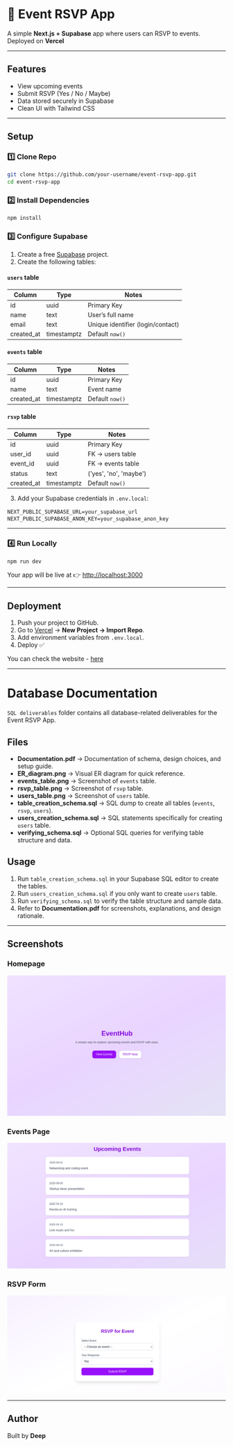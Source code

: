 # 🎉 Event RSVP App  

A simple **Next.js + Supabase** app where users can RSVP to events.  
Deployed on **Vercel** 

---

## Features  
- View upcoming events  
- Submit RSVP (Yes / No / Maybe)  
- Data stored securely in Supabase  
- Clean UI with Tailwind CSS  

---

## Setup  

### 1️⃣ Clone Repo  
```bash
git clone https://github.com/your-username/event-rsvp-app.git
cd event-rsvp-app
```

### 2️⃣ Install Dependencies  
```bash
npm install
```

### 3️⃣ Configure Supabase  
1. Create a free [Supabase](https://supabase.com) project.  
2. Create the following tables:

#### `users` table  
| Column     | Type        | Notes                           |  
|------------|-------------|---------------------------------|  
| id         | uuid        | Primary Key                     |  
| name       | text        | User’s full name                |  
| email      | text        | Unique identifier (login/contact) |  
| created_at | timestamptz | Default `now()`                 |  

#### `events` table  
| Column     | Type       | Notes           |  
|------------|-----------|-----------------|  
| id         | uuid      | Primary Key     |  
| name       | text      | Event name      |  
| created_at | timestamptz | Default `now()` |  

#### `rsvp` table  
| Column     | Type       | Notes                      |  
|------------|-----------|----------------------------|  
| id         | uuid      | Primary Key                |  
| user_id    | uuid      | FK → users table           |  
| event_id   | uuid      | FK → events table          |  
| status     | text      | ('yes', 'no', 'maybe')     |  
| created_at | timestamptz | Default `now()`           |  

3. Add your Supabase credentials in `.env.local`:  
```env
NEXT_PUBLIC_SUPABASE_URL=your_supabase_url
NEXT_PUBLIC_SUPABASE_ANON_KEY=your_supabase_anon_key
```

---

### 4️⃣ Run Locally  
```bash
npm run dev
```
Your app will be live at 👉 [http://localhost:3000](http://localhost:3000)  

---

## Deployment  
1. Push your project to GitHub.  
2. Go to [Vercel](https://vercel.com) → **New Project → Import Repo**.  
3. Add environment variables from `.env.local`.  
4. Deploy ✅

You can check the website - [here](https://event-rsvp-app-eight.vercel.app/)

---

# Database Documentation

`SQL deliverables` folder contains all database-related deliverables for the Event RSVP App.

## Files
- **Documentation.pdf** → Documentation of schema, design choices, and setup guide.  
- **ER_diagram.png** → Visual ER diagram for quick reference.  
- **events_table.png** → Screenshot of `events` table.  
- **rsvp_table.png** → Screenshot of `rsvp` table.  
- **users_table.png** → Screenshot of `users` table.  
- **table_creation_schema.sql** → SQL dump to create all tables (`events`, `rsvp`, `users`).  
- **users_creation_schema.sql** → SQL statements specifically for creating `users` table.  
- **verifying_schema.sql** → Optional SQL queries for verifying table structure and data.  

## Usage
1. Run `table_creation_schema.sql` in your Supabase SQL editor to create the tables.  
2. Run `users_creation_schema.sql` if you only want to create `users` table.  
3. Run `verifying_schema.sql` to verify the table structure and sample data.  
4. Refer to **Documentation.pdf** for screenshots, explanations, and design rationale.  

---

## Screenshots  
### Homepage
![Homepage](./homepage.png)

### Events Page
![Events](./events.png)

### RSVP Form
![RSVP](./rsvp.png) 

---

## Author  
Built by **Deep** 
